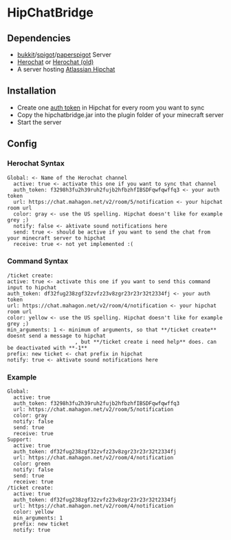 # HipChatBridge

## Dependencies
* [bukkit](https://bukkit.org/)/[spigot](https://www.spigotmc.org/)/[paperspigot](https://aquifermc.org/) Server
* [Herochat](https://www.spigotmc.org/resources/34305/) or [Herochat (old)](https://www.spigotmc.org/resources/19264/)
* A server hosting [Atlassian Hipchat](https://www.hipchat.com)

## Installation
* Create one [auth token](https://developer.atlassian.com/hipchat/guide/hipchat-rest-api/api-access-tokens) in Hipchat for every room you want to sync
* Copy the hipchatbridge.jar into the plugin folder of your minecraft server
* Start the server

## Config
### Herochat Syntax
```
Global: <- Name of the Herochat channel
  active: true <- activate this one if you want to sync that channel
  auth_token: f3298h3fu2h39ruh2fujb2hfbzhfIBSDFqwfqwffq3 <- your auth token
  url: https://chat.mahagon.net/v2/room/5/notification <- your hipchat room url
  color: gray <- use the US spelling. Hipchat doesn't like for example grey ;)
  notify: false <- aktivate sound notifications here
  send: true <- should be active if you want to send the chat from your minecraft server to hipchat
  receive: true <- not yet implemented :(
  ```
### Command Syntax
  ```
/ticket create:
  active: true <- activate this one if you want to send this command input to hipchat
  auth_token: df32fug238zgf32zvfz23v8zgr23r23r32t2334fj <- your auth token
  url: https://chat.mahagon.net/v2/room/4/notification <- your hipchat room url
  color: yellow <- use the US spelling. Hipchat doesn't like for example grey ;)
  min_arguments: 1 <- minimum of arguments, so that **/ticket create** doesnt send a message to hipchat
                        , but **/ticket create i need help** does. can be deactivated with **-1**
  prefix: new ticket <- chat prefix in hipchat
  notify: true <- aktivate sound notifications here
  ```
### Example
```
Global:
  active: true
  auth_token: f3298h3fu2h39ruh2fujb2hfbzhfIBSDFqwfqwffq3
  url: https://chat.mahagon.net/v2/room/5/notification
  color: gray
  notify: false
  send: true
  receive: true
Support:
  active: true
  auth_token: df32fug238zgf32zvfz23v8zgr23r23r32t2334fj
  url: https://chat.mahagon.net/v2/room/4/notification
  color: green
  notify: false
  send: true
  receive: true
/ticket create:
  active: true
  auth_token: df32fug238zgf32zvfz23v8zgr23r23r32t2334fj
  url: https://chat.mahagon.net/v2/room/4/notification
  color: yellow
  min_arguments: 1
  prefix: new ticket
  notify: true
  ```